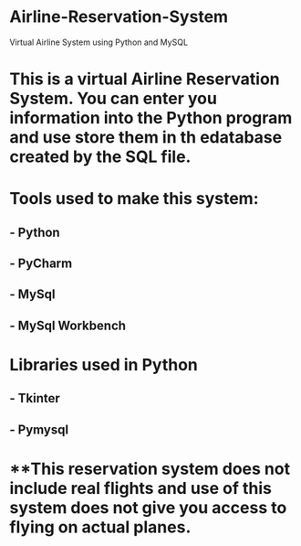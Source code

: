 # Airline-Reservation-System
Virtual Airline System using Python and MySQL

# This is a virtual Airline Reservation System. You can enter you information into the Python program and use store them in th edatabase created by the SQL file.

# Tools used to make this system:
## - Python
## - PyCharm
## - MySql
## - MySql Workbench

# Libraries used in Python
## - Tkinter
## - Pymysql


# **This reservation system does not include real flights and use of this system does not give you access to flying on actual planes.

